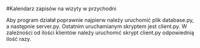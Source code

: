 #Kalendarz zapisów na wizyty w przychodni

Aby program działał poprawnie najpierw należy uruchomić plik database.py,
a następnie server.py. Ostatnim uruchamianym skryptem jest client.py.
W zależności od ilości klientów należy uruchomić skrypt client.py odpowiednią ilość razy.
